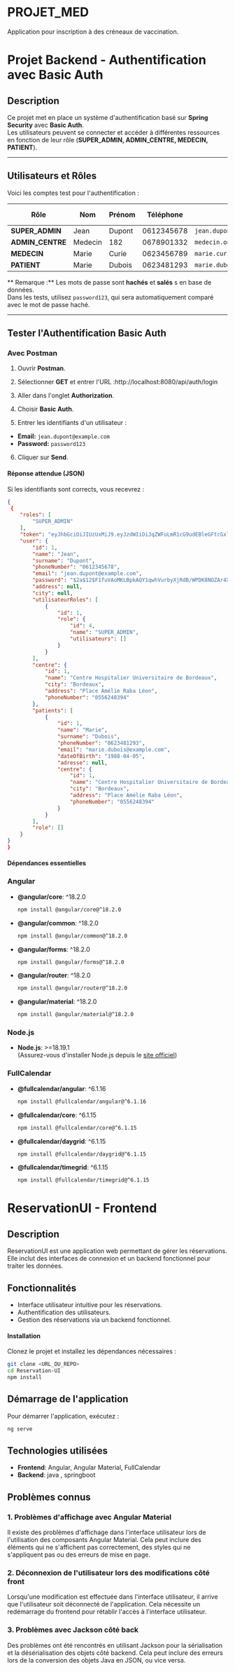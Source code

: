 # PROJET_MED
Application pour inscription à des créneaux de vaccination. 

#  Projet Backend - Authentification avec Basic Auth

##  Description
Ce projet met en place un système d'authentification basé sur **Spring Security** avec **Basic Auth**.  
Les utilisateurs peuvent se connecter et accéder à différentes ressources en fonction de leur rôle (**SUPER_ADMIN, ADMIN_CENTRE, MEDECIN, PATIENT**).

---

##  **Utilisateurs et Rôles**
Voici les comptes test pour l'authentification :

| Rôle            | Nom        | Prénom   | Téléphone  | Email                                | Mot de passe |
|---------------|-----------|----------|-----------|--------------------------------------|--------------|
| **SUPER_ADMIN** | Jean      | Dupont   | 0612345678 | `jean.dupont@example.com`            | `password123` |
| **ADMIN_CENTRE** | Medecin   | 182      | 0678901332 | `medecin.onehundredeightytwo@example.com` | `password123` |
| **MEDECIN**      | Marie     | Curie    | 0623456789 | `marie.curie@example.com`             | `password123` |
| **PATIENT**      | Marie     | Dubois   | 0623481293 | `marie.dubois@example.com`           | `password123` |

** Remarque :** Les mots de passe sont **hachés** et **salés** s en base de données.  
Dans les tests, utilisez `password123`, qui sera automatiquement comparé avec le mot de passe haché.

---

## **Tester l'Authentification Basic Auth**

###  **Avec Postman**
1. Ouvrir **Postman**.
2. Sélectionner **GET** et entrer l'URL :http://localhost:8080/api/auth/login

3. Aller dans l'onglet **Authorization**.
4. Choisir **Basic Auth**.
5. Entrer les identifiants d'un utilisateur :
- **Email:** `jean.dupont@example.com`
- **Password:** `password123`
6. Cliquer sur **Send**.

#### **Réponse attendue (JSON)**
Si les identifiants sont corrects, vous recevrez :
```json
{
 {
    "roles": [
        "SUPER_ADMIN"
    ],
    "token": "eyJhbGciOiJIUzUxMiJ9.eyJzdWIiOiJqZWFuLmR1cG9udEBleGFtcGxlLmNvbSIsInJvbGVzIjpbXSwiaWF0IjoxNzQxMDExODkyLCJleHAiOjE3NDEwOTgyOTJ9.-5M6Mt65vGLMjm2n3y7WMtYGBpZn1x4-acyPC4ET3cbmzKLW86dPuiD_ZRrBJO82E0lrwzfFH-TIyGHIW4adsQ",
    "user": {
        "id": 1,
        "name": "Jean",
        "surname": "Dupont",
        "phoneNumber": "0612345678",
        "email": "jean.dupont@example.com",
        "password": "$2a$12$F1fuVAoMKLBpkAQY1qwhVurbyXjRdB/WPDK8NOZAr4XTpPCPAChNS",
        "address": null,
        "city": null,
        "utilisateurRoles": [
            {
                "id": 1,
                "role": {
                    "id": 4,
                    "name": "SUPER_ADMIN",
                    "utilisateurs": []
                }
            }
        ],
        "centre": {
            "id": 1,
            "name": "Centre Hospitalier Universitaire de Bordeaux",
            "city": "Bordeaux",
            "address": "Place Amélie Raba Léon",
            "phoneNumber": "0556248394"
        },
        "patients": [
            {
                "id": 1,
                "name": "Marie",
                "surname": "Dubois",
                "phoneNumber": "0623481293",
                "email": "marie.dubois@example.com",
                "dateOfBirth": "1988-04-05",
                "adresse": null,
                "centre": {
                    "id": 1,
                    "name": "Centre Hospitalier Universitaire de Bordeaux",
                    "city": "Bordeaux",
                    "address": "Place Amélie Raba Léon",
                    "phoneNumber": "0556248394"
                }
            }
        ],
        "role": []
    }
}
}
```

#### **Dépendances essentielles**

### Angular

- **@angular/core**: ^18.2.0  
  ```bash
  npm install @angular/core@^18.2.0
  ```

- **@angular/common**: ^18.2.0  
  ```bash
  npm install @angular/common@^18.2.0
  ```

- **@angular/forms**: ^18.2.0  
  ```bash
  npm install @angular/forms@^18.2.0
  ```

- **@angular/router**: ^18.2.0  
  ```bash
  npm install @angular/router@^18.2.0
  ```

- **@angular/material**: ^18.2.0  
  ```bash
  npm install @angular/material@^18.2.0
  ```

### Node.js

- **Node.js**: >=18.19.1  
  (Assurez-vous d'installer Node.js depuis le [site officiel](https://nodejs.org))

### FullCalendar

- **@fullcalendar/angular**: ^6.1.16  
  ```bash
  npm install @fullcalendar/angular@^6.1.16
  ```

- **@fullcalendar/core**: ^6.1.15  
  ```bash
  npm install @fullcalendar/core@^6.1.15
  ```

- **@fullcalendar/daygrid**: ^6.1.15  
  ```bash
  npm install @fullcalendar/daygrid@^6.1.15
  ```

- **@fullcalendar/timegrid**: ^6.1.15  
  ```bash
  npm install @fullcalendar/timegrid@^6.1.15
  ```
# ReservationUI - Frontend

## Description
ReservationUI est une application web permettant de gérer les réservations. Elle inclut des interfaces de connexion et un backend fonctionnel pour traiter les données.

## Fonctionnalités
- Interface utilisateur intuitive pour les réservations.
- Authentification des utilisateurs.
- Gestion des réservations via un backend fonctionnel.

#### Installation
Clonez le projet et installez les dépendances nécessaires :
```bash
git clone <URL_DU_REPO>
cd Reservation-UI
npm install

```
## Démarrage de l'application
Pour démarrer l'application, exécutez :
```bash
ng serve
```

## Technologies utilisées
- **Frontend**: Angular, Angular Material, FullCalendar
- **Backend**: java , springboot

## Problèmes connus

### 1. Problèmes d'affichage avec Angular Material
Il existe des problèmes d'affichage dans l'interface utilisateur lors de l'utilisation des composants Angular Material. Cela peut inclure des éléments qui ne s'affichent pas correctement, des styles qui ne s'appliquent pas ou des erreurs de mise en page. 


### 2. Déconnexion de l'utilisateur lors des modifications côté front
Lorsqu'une modification est effectuée dans l'interface utilisateur, il arrive que l'utilisateur soit déconnecté de l'application. Cela nécessite un redémarrage du frontend pour rétablir l'accès à l'interface utilisateur. 



### 3. Problèmes avec Jackson côté back
Des problèmes ont été rencontrés en utilisant Jackson pour la sérialisation et la désérialisation des objets côté backend. Cela peut inclure des erreurs lors de la conversion des objets Java en JSON, ou vice versa. 
